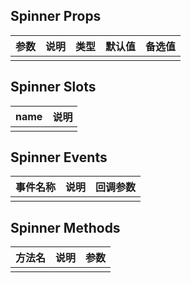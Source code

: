 ## Spinner Props

| 参数         |   说明         | 类型     | 默认值      | 备选值            |
| ----------- | ------------- | -------- | --------- | ---------------- |
| | | | | |

## Spinner Slots

|   name  |      说明       |
|  ------  |    ---------   |
| | |

## Spinner Events

|   事件名称   |    说明   |  回调参数  |
| -------    | --------- |  --------- |
| | | |

## Spinner Methods

|  方法名  |   说明   |   参数   |
| ------- | ------  |  ------  |
| | | |

